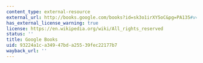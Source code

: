 ```yaml
---
content_type: external-resource
external_url: http://books.google.com/books?id=sk3o1irXY5oC&pg=PA135#v=onepage
has_external_license_warning: true
license: https://en.wikipedia.org/wiki/All_rights_reserved
status: ''
title: Google Books
uid: 93224a1c-a349-47bd-a255-39fec22177b7
wayback_url: ''
---
```

